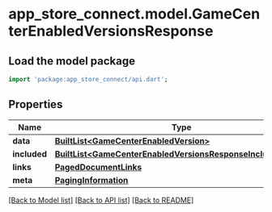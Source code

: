 # app_store_connect.model.GameCenterEnabledVersionsResponse

## Load the model package
```dart
import 'package:app_store_connect/api.dart';
```

## Properties
Name | Type | Description | Notes
------------ | ------------- | ------------- | -------------
**data** | [**BuiltList&lt;GameCenterEnabledVersion&gt;**](GameCenterEnabledVersion.md) |  | 
**included** | [**BuiltList&lt;GameCenterEnabledVersionsResponseIncludedInner&gt;**](GameCenterEnabledVersionsResponseIncludedInner.md) |  | [optional] 
**links** | [**PagedDocumentLinks**](PagedDocumentLinks.md) |  | 
**meta** | [**PagingInformation**](PagingInformation.md) |  | [optional] 

[[Back to Model list]](../README.md#documentation-for-models) [[Back to API list]](../README.md#documentation-for-api-endpoints) [[Back to README]](../README.md)


